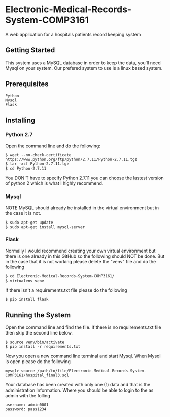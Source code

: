 # Electronic-Medical-Records-System-COMP3161

A web application for a hospitals patients record keeping system

## Getting Started

This system uses a MySQL database in order to keep the data, you'll need Mysql on your system. Our prefered system to use is a linux based system.

## Prerequisites

```
Python
Mysql
Flask
```

## Installing

### Python 2.7

Open the command line and do the following:

```
$ wget --no-check-certificate https://www.python.org/ftp/python/2.7.11/Python-2.7.11.tgz
$ tar -xzf Python-2.7.11.tgz
$ cd Python-2.7.11
```
You DON'T have to specify Python 2.7.11 you can choose the lastest version of python 2 which is what I highly recommend.

### Mysql 

NOTE MySQL should already be installed in the virtual environment but in the case it is not.

```
$ sudo apt-get update
$ sudo apt-get install mysql-server
```
### Flask

Normally I would recommend creating your own virtual environment but there is one already in this GitHub so the following should NOT be done. But in the case that it is not working please delete the "venv" file and do the following 

```
$ cd Electronic-Medical-Records-System-COMP3161/
$ virtualenv venv
```
If there isn't a requirements.txt file please do the following

```
$ pip install flask
```

## Running the System

Open the command line and find the file. If there is no requirements.txt file then skip the second line below.

```
$ source venv/bin/activate
$ pip install -r requirements.txt
```
Now you open a new command line terminal and start Mysql. When Mysql is open please do the following

```
mysql> source /path/to/file/Electronic-Medical-Records-System-COMP3161/hospital_final3.sql
```
Your database has been created with only one (1) data and that is the administration Information. Where you should be able to login to the as admin with the folling

```
username: admin0001
password: pass1234
```

